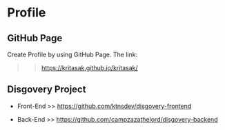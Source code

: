# Profile

## GitHub Page

Create Profile by using GitHub Page.
The link:

> > https://kritasak.github.io/kritasak/

## Disgovery Project

- Front-End >> https://github.com/ktnsdev/disgovery-frontend

- Back-End >> https://github.com/campzazathelord/disgovery-backend
